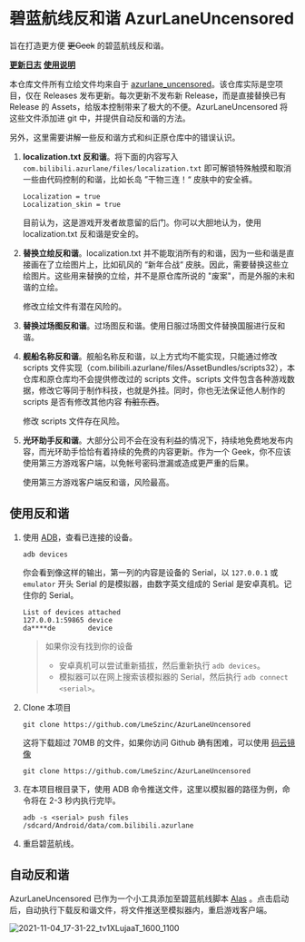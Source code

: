 # 碧蓝航线反和谐 AzurLaneUncensored

旨在打造更方便 ~~更Geek~~ 的碧蓝航线反和谐。

**[更新日志](https://github.com/MengNianxiaoyao/AzurLaneUncensored/blob/master/Changelog.txt)**
**[使用说明](https://github.com/MengNianxiaoyao/AzurLaneUncensored/blob/master/%E4%BD%BF%E7%94%A8%E8%AF%B4%E6%98%8E.txt)**

本仓库文件所有立绘文件均来自于 [azurlane_uncensored](https://github.com/taofan233/azurlane_uncensored)。该仓库实际是空项目，仅在 Releases 发布更新。每次更新不发布新 Release，而是直接替换已有 Release 的 Assets，给版本控制带来了极大的不便。AzurLaneUncensored 将这些文件添加进 git 中，并提供自动反和谐的方法。

另外，这里需要讲解一些反和谐方式和纠正原仓库中的错误认识。

1. **localization.txt 反和谐**。将下面的内容写入 `com.bilibili.azurlane/files/localization.txt` 即可解锁特殊触摸和取消一些由代码控制的和谐，比如长岛 ”干物三连！“ 皮肤中的安全裤。

   ```
   Localization = true
   Localization_skin = true
   ```

   目前认为，这是游戏开发者故意留的后门。你可以大胆地认为，使用 localization.txt 反和谐是安全的。

2. **替换立绘反和谐**。localization.txt 并不能取消所有的和谐，因为一些和谐是直接画在了立绘图片上，比如矶风的 “新年合战“ 皮肤。因此，需要替换这些立绘图片。这些用来替换的立绘，并不是原仓库所说的 "废案"，而是外服的未和谐的立绘。

   修改立绘文件有潜在风险的。

3. **替换过场图反和谐**。过场图反和谐。使用日服过场图文件替换国服进行反和谐。

4. **舰船名称反和谐**。舰船名称反和谐，以上方式均不能实现，只能通过修改 scripts 文件实现（com.bilibili.azurlane/files/AssetBundles/scripts32），本仓库和原仓库均不会提供修改过的 scripts 文件。scripts 文件包含各种游戏数据，修改它等同于制作科技，也就是外挂。同时，你也无法保证他人制作的 scripts 是否有修改其他内容 ~~有脏东西~~。

   修改 scripts 文件存在风险。

5. **光环助手反和谐**。大部分公司不会在没有利益的情况下，持续地免费地发布内容，而光环助手恰恰有着持续的免费的内容更新。作为一个 Geek，你不应该使用第三方游戏客户端，以免帐号密码泄漏或造成更严重的后果。

   使用第三方游戏客户端反和谐，风险最高。



## 使用反和谐

1. 使用 [ADB](https://developer.android.com/studio/releases/platform-tools)，查看已连接的设备。

   ```
   adb devices
   ```

   你会看到像这样的输出，第一列的内容是设备的 Serial，以 `127.0.0.1` 或 `emulator` 开头 Serial 的是模拟器，由数字英文组成的 Serial 是安卓真机。记住你的 Serial。

   ```
   List of devices attached
   127.0.0.1:59865 device
   da****de        device
   ```

   > 如果你没有找到你的设备
   >
   > - 安卓真机可以尝试重新插拔，然后重新执行 `adb devices`。
   > - 模拟器可以在网上搜索该模拟器的 Serial，然后执行 `adb connect <serial>`。

2. Clone 本项目

   ```
   git clone https://github.com/LmeSzinc/AzurLaneUncensored
   ```

   这将下载超过 70MB 的文件，如果你访问 Github 确有困难，可以使用 [码云镜像](https://gitee.com/LmeSzinc/AzurLaneUncensored)

   ```
   git clone https://github.com/LmeSzinc/AzurLaneUncensored
   ```

3. 在本项目根目录下，使用 ADB 命令推送文件，这里以模拟器的路径为例，命令将在 2-3 秒内执行完毕。

   ```
   adb -s <serial> push files /sdcard/Android/data/com.bilibili.azurlane
   ```
   
4. 重启碧蓝航线。



## 自动反和谐

AzurLaneUncensored 已作为一个小工具添加至碧蓝航线脚本 [Alas](https://github.com/LmeSzinc/AzurLaneAutoScript) 。点击启动后，自动执行下载反和谐文件，将文件推送至模拟器内，重启游戏客户端。

![2021-11-04_17-31-22_tv1XLujaaT_1600_1100](README.assets/AlasTool.png)
